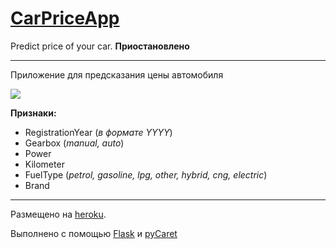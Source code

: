 # [CarPriceApp](https://carpricepredictapp.herokuapp.com/)

Predict price of your car. **Приостановлено** 
___


Приложение для предсказания цены автомобиля

![](https://i.ibb.co/31f9m0R/rost-tsen.jpg)


**Признаки:**


- RegistrationYear (*в формате YYYY*)
- Gearbox (*manual, auto*)
- Power
- Kilometer
- FuelType (*petrol, gasoline, lpg, other, hybrid, cng,
       electric*)
- Brand



___

Размещено на [heroku](https://dashboard.heroku.com/apps).  


Выполнено с помощью [Flask](https://flask.palletsprojects.com/en/2.0.x/) и [pyCaret](https://pycaret.org/)


